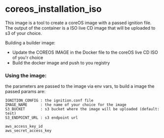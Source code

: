 # coreos_installation_iso

This image is a tool to create a coreOS image with a passed ignition file.
The output of the container is a ISO live CD image that will be uploaded to s3 of your choice.

Building a builder image:
* Update the COREOS IMAGE in the Docker file to the coreOS live CD ISO of you'r choice
* Build the docker image and push to you registry

### Using the image:
the parameters are passed to the image via env vars, 
to build a image the passed params are:
```
IGNITION_CONFIG : the ignition.conf file 
IMAGE_NAME      : the name of your choice for the image
S3_BUCKET       : s3 bucket where the image will be uploaded (default: test)
S3_ENDPOINT_URL : s3 endpoint url

aws_access_key_id   
aws_secret_access_key
```
